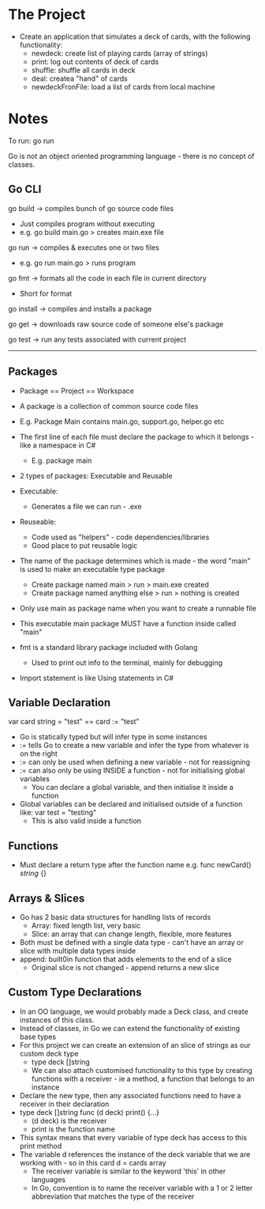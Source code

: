 # The Project
- Create an application that simulates a deck of cards, with the following functionality:
    - newdeck: create list of playing cards (array of strings)
    - print: log out contents of deck of cards
    - shuffle: shuffle all cards in deck
    - deal: createa "hand" of cards
    - newdeckFronFile: load a list of cards from local machine

# Notes

To run: go run <filename>

Go is not an object oriented programming language - there is no concept of classes.

## Go CLI
go build -> compiles bunch of go source code files
- Just compiles program without executing
- e.g. go build main.go > creates main.exe file

go run -> compiles & executes one or two files
- e.g. go run main.go > runs program

go fmt -> formats all the code in each file in current directory
- Short for format

go install -> compiles and installs a package

go get -> downloads raw source code of someone else's package

go test -> run any tests associated with current project

---

## Packages
- Package == Project == Workspace
- A package is a collection of common source code files
- E.g. Package Main contains main.go, support.go, helper.go etc
- The first line of each file must declare the package to which it belongs - like a namespace in C#
    - E.g. package main
- 2 types of packages: Executable and Reusable
- Executable:
    - Generates a file we can run - .exe
- Reuseable:
    - Code used as "helpers" - code dependencies/libraries
    - Good place to put reusable logic
- The name of the package determines which is made - the word "main" is used to make an executable type package
    - Create package named main > run <go build> > main.exe created
    - Create package named anything else > run <go build> > nothing is created
- Only use main as package name when you want to create a runnable file
- This executable main package MUST have a function inside called "main"

- fmt is a standard library package included with Golang
    - Used to print out info to the terminal, mainly for debugging
- Import statement is like Using statements in C#

## Variable Declaration
var card string = "test" == card := "test"
- Go is statically typed but will infer type in some instances
- := tells Go to create a new variable and infer the type from whatever is on the right
- := can only be used when defining a new variable - not for reassigning
- := can also only be using INSIDE a function - not for initialising global variables
    - You can declare a global variable, and then initialise it inside a function
- Global variables can be declared and initialised outside of a function like: var test = "testing"
    - This is also valid inside a function

## Functions
- Must declare a return type after the function name e.g. func newCard() *string* {}

## Arrays & Slices
- Go has 2 basic data structures for handling lists of records
    - Array: fixed length list, very basic
    - Slice: an array that can change length, flexible, more features
- Both must be defined with a single data type - can't have an array or slice with multiple data types inside
- append: built0in function that adds elements to the end of a slice
    - Original slice is not changed - append returns a new slice

## Custom Type Declarations
- In an OO language, we would probably made a Deck class, and create instances of this class.
- Instead of classes, in Go we can extend the functionality of existing base types
- For this project we can create an extension of an slice of strings as our custom deck type
    - type deck []string
    - We can also attach customised functionality to this type by creating functions with a receiver - ie a method, a function that belongs to an instance
- Declare the new type, then any associated functions need to have a receiver in their declaration
- type deck []string
    func (d deck) print() {...}
    - (d deck) is the receiver
    - print is the function name
- This syntax means that every variable of type deck has access to this print method
- The variable d references the instance of the deck variable that we are working with - so in this card d = cards array
    - The receiver variable is similar to the keyword 'this' in other languages
    - In Go, convention is to name the receiver variable with a 1 or 2 letter abbreviation that matches the type of the receiver

